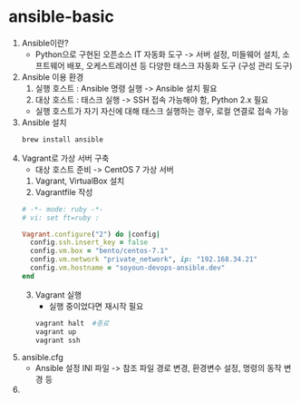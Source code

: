 # ansible-basic

1. Ansible이란?
    - Python으로 구현된 오픈소스 IT 자동화 도구 -> 서버 설정, 미들웨어 설치, 소프트웨어 배포, 오케스트레이션 등 다양한 태스크 자동화 도구 (구성 관리 도구)
2. Ansible 이용 환경
    1. 실행 호스트 : Ansible 명령 실행 -> Ansible 설치 필요
    2. 대상 호스트 : 태스크 실행 -> SSH 접속 가능해야 함, Python 2.x 필요
    - 실행 호스트가 자기 자신에 대해 태스크 실행하는 경우, 로컬 연결로 접속 가능
3. Ansible 설치
    ```bash
    brew install ansible
    ```
4. Vagrant로 가상 서버 구축
    - 대상 호스트 준비 -> CentOS 7 가상 서버
    1. Vagrant, VirtualBox 설치
    2. Vagrantfile 작성
    ```ruby
    # -*- mode: ruby -*-
    # vi: set ft=ruby :

    Vagrant.configure("2") do |config|
      config.ssh.insert_key = false
      config.vm.box = "bento/centos-7.1"
      config.vm.network "private_network", ip: "192.168.34.21"
      config.vm.hostname = "soyoun-devops-ansible.dev"
    end
    ```
    3. Vagrant 실행
        - 실행 중이었다면 재시작 필요 
        ```bash
        vagrant halt  #종료
        vagrant up 
        vagrant ssh
        ```
5. ansible.cfg
    - Ansible 설정 INI 파일 -> 참조 파일 경로 변경, 환경변수 설정, 명령의 동작 변경 등
6. 
      
      
      
